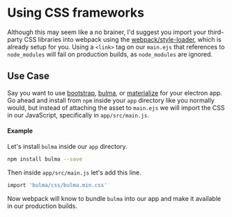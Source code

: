 # Using CSS frameworks

Although this may seem like a no brainer, I'd suggest you import your third-party CSS libraries into webpack using the [webpack/style-loader](https://github.com/webpack/style-loader), which is already setup for you. Using a `<link>` tag on our `main.ejs` that references to `node_modules` will fail on production builds, as `node_modules` are ignored.

## Use Case
Say you want to use [bootstrap](http://getbootstrap.com/), [bulma](http://bulma.io/), or [materialize](http://materializecss.com/) for your electron app. Go ahead and install from `npm` inside your `app` directory like you normally would, but instead of attaching the asset to `main.ejs` we will import the CSS in our JavaScript, specifically in `app/src/main.js`.

#### Example
Let's install `bulma` inside our `app` directory.
```bash
npm install bulma --save
```
Then inside `app/src/main.js` let's add this line.
```bash
import 'bulma/css/bulma.min.css'
```
Now webpack will know to bundle `bulma` into our app and make it available in our production builds.

